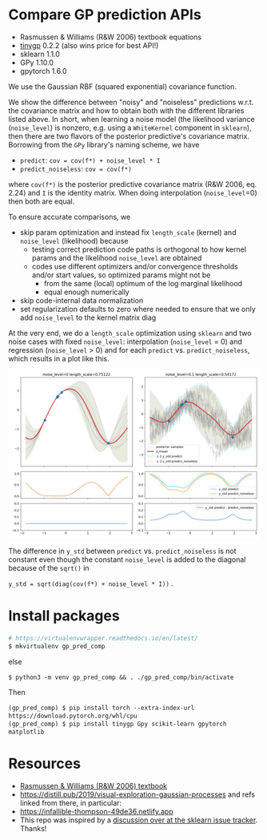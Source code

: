 # Compare GP prediction APIs

* Rasmussen & Williams (R&W 2006) textbook equations
* [tinygp](https://github.com/dfm/tinygp) 0.2.2 (also wins price for best API!)
* sklearn 1.1.0
* GPy 1.10.0
* gpytorch 1.6.0

We use the Gaussian RBF (squared exponential) covariance function.

We show the difference between "noisy" and "noiseless" predictions w.r.t. the
covariance matrix and how to obtain both with the different libraries listed
above. In short, when learning a noise model (the likelihood variance
(`noise_level`) is nonzero, e.g. using a `WhiteKernel` component in `sklearn`),
then there are two flavors of the posterior predictive's covariance matrix.
Borrowing from the `GPy` library's naming scheme, we have

* `predict`: `cov = cov(f*) + noise_level * I`
* `predict_noiseless`: `cov = cov(f*)`

where `cov(f*)` is the posterior predictive covariance matrix (R&W 2006, eq.
2.24) and `I` is the identity matrix. When doing interpolation
(`noise_level`=0) then both are equal.

To ensure accurate comparisons, we

* skip param optimization and instead fix `length_scale` (kernel) and
  `noise_level` (likelihood) because
  * testing correct prediction code paths is orthogonal to how kernel params
    and the likelihood `noise_level` are obtained
  * codes use different optimizers and/or convergence thresholds and/or start
    values, so optimized params might not be
    * from the same (local) optimum of the log marginal likelihood
    * equal enough numerically
* skip code-internal data normalization
* set regularization defaults to zero where needed to ensure that we only add
  `noise_level` to the kernel matrix diag

At the very end, we do a `length_scale` optimization using `sklearn` and two
noise cases with fixed `noise_level`: interpolation (`noise_level` = 0) and
regression (`noise_level` > 0) and for each `predict` vs. `predict_noiseless`,
which results in a plot like this.

![](pics/gp.png)

The difference in `y_std` between `predict` vs. `predict_noiseless` is not
constant even though the constant `noise_level` is added to the diagonal
because of the `sqrt()` in

`y_std = sqrt(diag(cov(f*) + noise_level * I))` .

# Install packages

```sh
# https://virtualenvwrapper.readthedocs.io/en/latest/
$ mkvirtualenv gp_pred_comp
```

else

```
$ python3 -m venv gp_pred_comp && . ./gp_pred_comp/bin/activate
```

Then

```
(gp_pred_comp) $ pip install torch --extra-index-url https://download.pytorch.org/whl/cpu
(gp_pred_comp) $ pip install tinygp Gpy scikit-learn gpytorch matplotlib
```

# Resources

* [Rasmussen & Williams (R&W 2006) textbook](http://www.gaussianprocess.org/gpml)
* <https://distill.pub/2019/visual-exploration-gaussian-processes> and refs
  linked from there, in particular:
* <https://infallible-thompson-49de36.netlify.app>
* This repo was inspired by a [discussion over at the sklearn issue
  tracker](https://github.com/scikit-learn/scikit-learn/issues/22945). Thanks!
